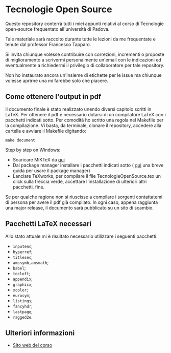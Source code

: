 Tecnologie Open Source
======================

Questo repository conterrà tutti i miei appunti relativi al corso di Tecnologie open-source frequentato all'università di Padova.

Tale materiale sarà raccolto durante tutte le lezioni da me frequentate e tenute dal professor Francesco Tapparo.

Si invita chiunque volesse contribuire con correzioni, incrementi o proposte di miglioramento a scrivermi personalmente un'email con le indicazioni ed eventualmente a richiedermi il privilegio di collaboratore per tale repository.

Non ho instaurato ancora un'insieme di etichette per le issue ma chiunque volesse aprirne una mi farebbe solo che piacere.

Come ottenere l'output in pdf
-----------------------------

Il documento finale è stato realizzato unendo diversi capitolo scritti in LaTeX. Per ottenere il pdf è necessario dotarsi di un compilatore LaTeX con i pacchetti indicati sotto. Per comodità ho scritto una regola nel Makefile per la compilazione. Vi basta, da terminale, clonare il repository, accedere alla cartella e avviare il Makefile digitando:

`make document`

Step by step on Windows:
* Scaricare MiKTeX da [qui](http://miktex.org/portable)
* Dal package manager installare i pacchetti indicati sotto ( [qui](http://docs.miktex.org/manual/pkgmgt.html) una breve guida per usare il package manager)
* Lanciare TeXworks, per compilare il file TecnologieOpenSource.tex un click sulla freccia verde, accettare l'installazione di ulteriori altri pacchetti, fine.


Se per qualche ragione non si riuscisse a compilare i sorgenti contattatemi di persona per avere il pdf già compilato. In ogni caso, appena raggiunta una major release, il documento sarà pubblicato su un sito di scambio.

Pacchetti LaTeX necessari
-------------------------

Allo stato attuale mi è risultato necessario utilizzare i seguenti pacchetti:

* `inputenc`;
* `hyperref`;
* `titlesec`;
* `amssymb,amsmath`;
* `babel`;
* `tocloft`;
* `appendix`;
* `graphicx`;
* `xcolor`;
* `eurosym`;
* `listings`;
* `fancyhdr`;
* `lastpage`;
* `ragged2e`.

Ulteriori informazioni
---------------------

* [Sito web del corso](http://www.math.unipd.it/~tapparo/TOS/index.html)
